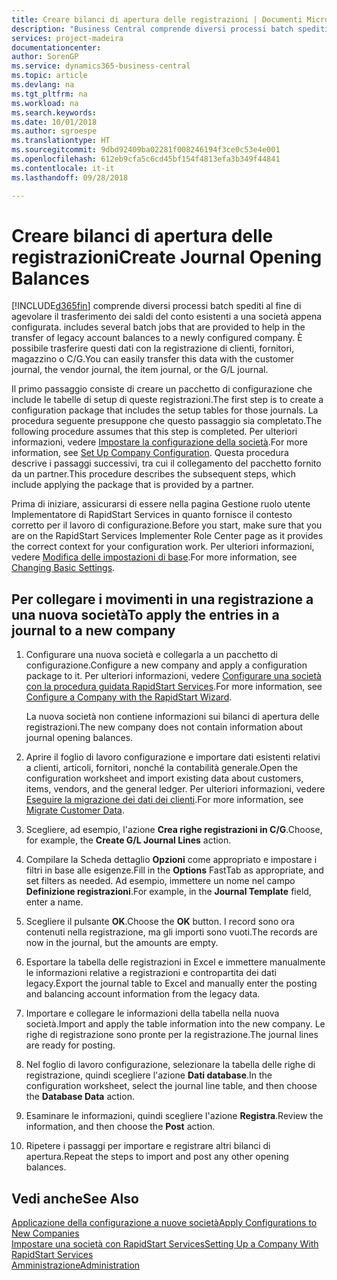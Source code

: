```yaml
---
title: Creare bilanci di apertura delle registrazioni | Documenti Microsoft
description: "Business Central comprende diversi processi batch spediti al fine di agevolare il trasferimento dei saldi del conto esistenti a una società appena configurata. È possibile trasferire facilmente questi dati con le registrazioni."
services: project-madeira
documentationcenter: 
author: SorenGP
ms.service: dynamics365-business-central
ms.topic: article
ms.devlang: na
ms.tgt_pltfrm: na
ms.workload: na
ms.search.keywords: 
ms.date: 10/01/2018
ms.author: sgroespe
ms.translationtype: HT
ms.sourcegitcommit: 9dbd92409ba02281f008246194f3ce0c53e4e001
ms.openlocfilehash: 612eb9cfa5c6cd45bf154f4813efa3b349f44841
ms.contentlocale: it-it
ms.lasthandoff: 09/28/2018

---
```

# <a name="create-journal-opening-balances"></a><span data-ttu-id="968f5-104">Creare bilanci di apertura delle registrazioni</span><span class="sxs-lookup"><span data-stu-id="968f5-104">Create Journal Opening Balances</span></span>
[!INCLUDE[d365fin](includes/d365fin_md.md)] <span data-ttu-id="968f5-105">comprende diversi processi batch spediti al fine di agevolare il trasferimento dei saldi del conto esistenti a una società appena configurata.</span><span class="sxs-lookup"><span data-stu-id="968f5-105"> includes several batch jobs that are provided to help in the transfer of legacy account balances to a newly configured company.</span></span> <span data-ttu-id="968f5-106">È possibile trasferire questi dati con la registrazione di clienti, fornitori, magazzino o C/G.</span><span class="sxs-lookup"><span data-stu-id="968f5-106">You can easily transfer this data with the customer journal, the vendor journal, the item journal, or the G/L journal.</span></span>

<span data-ttu-id="968f5-107">Il primo passaggio consiste di creare un pacchetto di configurazione che include le tabelle di setup di queste registrazioni.</span><span class="sxs-lookup"><span data-stu-id="968f5-107">The first step is to create a configuration package that includes the setup tables for those journals.</span></span> <span data-ttu-id="968f5-108">La procedura seguente presuppone che questo passaggio sia completato.</span><span class="sxs-lookup"><span data-stu-id="968f5-108">The following procedure assumes that this step is completed.</span></span> <span data-ttu-id="968f5-109">Per ulteriori informazioni, vedere [Impostare la configurazione della società](admin-set-up-company-configuration.md).</span><span class="sxs-lookup"><span data-stu-id="968f5-109">For more information, see [Set Up Company Configuration](admin-set-up-company-configuration.md).</span></span> <span data-ttu-id="968f5-110">Questa procedura descrive i passaggi successivi, tra cui il collegamento del pacchetto fornito da un partner.</span><span class="sxs-lookup"><span data-stu-id="968f5-110">This procedure describes the subsequent steps, which include applying the package that is provided by a partner.</span></span>  

<span data-ttu-id="968f5-111">Prima di iniziare, assicurarsi di essere nella pagina Gestione ruolo utente Implementatore di RapidStart Services in quanto fornisce il contesto corretto per il lavoro di configurazione.</span><span class="sxs-lookup"><span data-stu-id="968f5-111">Before you start, make sure that you are on the RapidStart Services Implementer Role Center page as it provides the correct context for your configuration work.</span></span> <span data-ttu-id="968f5-112">Per ulteriori informazioni, vedere [Modifica delle impostazioni di base](ui-change-basic-settings.md).</span><span class="sxs-lookup"><span data-stu-id="968f5-112">For more information, see [Changing Basic Settings](ui-change-basic-settings.md).</span></span>

## <a name="to-apply-the-entries-in-a-journal-to-a-new-company"></a><span data-ttu-id="968f5-113">Per collegare i movimenti in una registrazione a una nuova società</span><span class="sxs-lookup"><span data-stu-id="968f5-113">To apply the entries in a journal to a new company</span></span>  
1. <span data-ttu-id="968f5-114">Configurare una nuova società e collegarla a un pacchetto di configurazione.</span><span class="sxs-lookup"><span data-stu-id="968f5-114">Configure a new company and apply a configuration package to it.</span></span> <span data-ttu-id="968f5-115">Per ulteriori informazioni, vedere [Configurare una società con la procedura guidata RapidStart Services](admin-how-to-configure-a-company-with-the-rapidstart-wizard.md).</span><span class="sxs-lookup"><span data-stu-id="968f5-115">For more information, see [Configure a Company with the RapidStart Wizard](admin-how-to-configure-a-company-with-the-rapidstart-wizard.md).</span></span>  

    <span data-ttu-id="968f5-116">La nuova società non contiene informazioni sui bilanci di apertura delle registrazioni.</span><span class="sxs-lookup"><span data-stu-id="968f5-116">The new company does not contain information about journal opening balances.</span></span>  

2. <span data-ttu-id="968f5-117">Aprire il foglio di lavoro configurazione e importare dati esistenti relativi a clienti, articoli, fornitori, nonché la contabilità generale.</span><span class="sxs-lookup"><span data-stu-id="968f5-117">Open the configuration worksheet and import existing data about customers, items, vendors, and the general ledger.</span></span> <span data-ttu-id="968f5-118">Per ulteriori informazioni, vedere [Eseguire la migrazione dei dati dei clienti](admin-migrate-customer-data.md).</span><span class="sxs-lookup"><span data-stu-id="968f5-118">For more information, see [Migrate Customer Data](admin-migrate-customer-data.md).</span></span>  
3. <span data-ttu-id="968f5-119">Scegliere, ad esempio, l'azione **Crea righe registrazioni in C/G**.</span><span class="sxs-lookup"><span data-stu-id="968f5-119">Choose, for example, the **Create G/L Journal Lines** action.</span></span>  
4. <span data-ttu-id="968f5-120">Compilare la Scheda dettaglio **Opzioni** come appropriato e impostare i filtri in base alle esigenze.</span><span class="sxs-lookup"><span data-stu-id="968f5-120">Fill in the **Options** FastTab as appropriate, and set filters as needed.</span></span> <span data-ttu-id="968f5-121">Ad esempio, immettere un nome nel campo **Definizione registrazioni**.</span><span class="sxs-lookup"><span data-stu-id="968f5-121">For example, in the **Journal Template** field, enter a name.</span></span>  
5. <span data-ttu-id="968f5-122">Scegliere il pulsante **OK**.</span><span class="sxs-lookup"><span data-stu-id="968f5-122">Choose the **OK** button.</span></span> <span data-ttu-id="968f5-123">I record sono ora contenuti nella registrazione, ma gli importi sono vuoti.</span><span class="sxs-lookup"><span data-stu-id="968f5-123">The records are now in the journal, but the amounts are empty.</span></span>  
6. <span data-ttu-id="968f5-124">Esportare la tabella delle registrazioni in Excel e immettere manualmente le informazioni relative a registrazioni e contropartita dei dati legacy.</span><span class="sxs-lookup"><span data-stu-id="968f5-124">Export the journal table to Excel and manually enter the posting and balancing account information from the legacy data.</span></span>
7. <span data-ttu-id="968f5-125">Importare e collegare le informazioni della tabella nella nuova società.</span><span class="sxs-lookup"><span data-stu-id="968f5-125">Import and apply the table information into the new company.</span></span> <span data-ttu-id="968f5-126">Le righe di registrazione sono pronte per la registrazione.</span><span class="sxs-lookup"><span data-stu-id="968f5-126">The journal lines are ready for posting.</span></span>  
8. <span data-ttu-id="968f5-127">Nel foglio di lavoro configurazione, selezionare la tabella delle righe di registrazione, quindi scegliere l'azione **Dati database**.</span><span class="sxs-lookup"><span data-stu-id="968f5-127">In the configuration worksheet, select the journal line table, and then choose the **Database Data** action.</span></span>  
9. <span data-ttu-id="968f5-128">Esaminare le informazioni, quindi scegliere l'azione **Registra**.</span><span class="sxs-lookup"><span data-stu-id="968f5-128">Review the information, and then choose the **Post** action.</span></span>  
10. <span data-ttu-id="968f5-129">Ripetere i passaggi per importare e registrare altri bilanci di apertura.</span><span class="sxs-lookup"><span data-stu-id="968f5-129">Repeat the steps to import and post any other opening balances.</span></span>  

## <a name="see-also"></a><span data-ttu-id="968f5-130">Vedi anche</span><span class="sxs-lookup"><span data-stu-id="968f5-130">See Also</span></span>  
[<span data-ttu-id="968f5-131">Applicazione della configurazione a nuove società</span><span class="sxs-lookup"><span data-stu-id="968f5-131">Apply Configurations to New Companies</span></span>](admin-apply-configuration-to-new-companies.md)  
[<span data-ttu-id="968f5-132">Impostare una società con RapidStart Services</span><span class="sxs-lookup"><span data-stu-id="968f5-132">Setting Up a Company With RapidStart Services</span></span>](admin-set-up-a-company-with-rapidstart.md)  
[<span data-ttu-id="968f5-133">Amministrazione</span><span class="sxs-lookup"><span data-stu-id="968f5-133">Administration</span></span>](admin-setup-and-administration.md)

